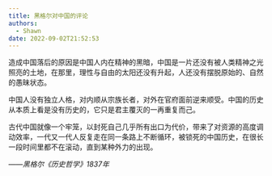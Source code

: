```yaml
---
title: 黑格尔对中国的评论
authors:
  - Shawn
date: 2022-09-02T21:52:53
---
```

造成中国落后的原因是中国人内在精神的黑暗，中国是一片还没有被人类精神之光照亮的土地，在那里，理性与自由的太阳还没有升起，人还没有摆脱原始的、自然的愚昧状态。  
<!-- more -->
中国人没有独立人格，对内顺从宗族长者，对外在官府面前逆来顺受。中国的历史从本质上看是没有历史的，它只是君主覆灭的一再重复而己。  

古代中国就像一个牢笼，以封死自己几乎所有出口为代价，带来了对资源的高度调动效率，一代又一代人反复走在同一条路上不断循环，被锁死的中国历史，在很长一段时间里都不在滚动，直到某种外力的出现。  

*——黑格尔《历史哲学》1837年*
